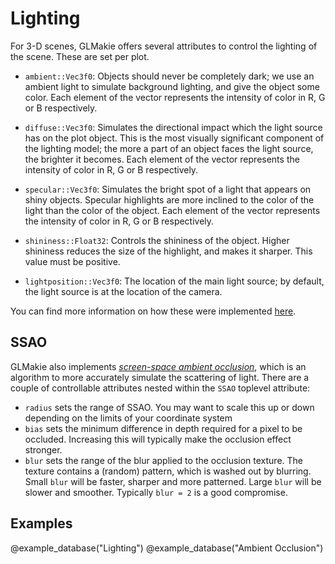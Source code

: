 # Lighting

For 3-D scenes, GLMakie offers several attributes to control the lighting of the scene.  These are set per plot.

- `ambient::Vec3f0`: Objects should never be completely dark; we use an ambient light to simulate background lighting, and give the object some color.  Each element of the vector represents the intensity of color in R, G or B respectively.
- `diffuse::Vec3f0`: Simulates the directional impact which the light source has on the plot object. This is the most visually significant component of the lighting model; the more a part of an object faces the light source, the brighter it becomes.  Each element of the vector represents the intensity of color in R, G or B respectively.
- `specular::Vec3f0`: Simulates the bright spot of a light that appears on shiny objects. Specular highlights are more inclined to the color of the light than the color of the object.  Each element of the vector represents the intensity of color in R, G or B respectively.


- `shininess::Float32`: Controls the shininess of the object.  Higher shininess reduces the size of the highlight, and makes it sharper.  This value must be positive. 
- `lightposition::Vec3f0`: The location of the main light source; by default, the light source is at the location of the camera.

You can find more information on how these were implemented [here](https://learnopengl.com/Lighting/Basic-Lighting).

## SSAO

GLMakie also implements [_screen-space ambient occlusion_](https://learnopengl.com/Advanced-Lighting/SSAO), which is an algorithm to more accurately simulate the scattering of light.  There are a couple of controllable attributes nested within the `SSAO` toplevel attribute:

- `radius` sets the range of SSAO. You may want to scale this up or
  down depending on the limits of your coordinate system
- `bias` sets the minimum difference in depth required for a pixel to
  be occluded. Increasing this will typically make the occlusion
  effect stronger.
- `blur` sets the range of the blur applied to the occlusion texture.
  The texture contains a (random) pattern, which is washed out by
  blurring. Small `blur` will be faster, sharper and more patterned.
  Large `blur` will be slower and smoother. Typically `blur = 2` is
  a good compromise.

## Examples

@example_database("Lighting")
@example_database("Ambient Occlusion")
